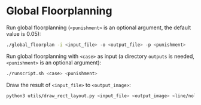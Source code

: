 # Global Floorplanning

Run global floorplanning (`<punishment>` is an optional argument, the default value is 0.05):

```sh
./global_floorplan -i <input_file> -o <output_file> -p <punishment>
```



Run global floorplanning with `<case>` as input (a directory `outputs` is needed, `<punishment>` is an optional argument):

```sh
./runscript.sh <case> <punishment>
```



Draw the result of `<input_file>` to `<output_image>`:

``` sh
python3 utils/draw_rect_layout.py <input_file> <output_image> <line/noline>
```

